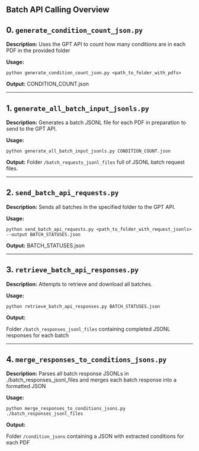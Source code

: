 
## Batch API Calling Overview

## 0. `generate_condition_count_json.py`

**Description:**
Uses the GPT API to count how many conditions are in each PDF in the provided folder

**Usage:**
```
python generate_condition_count_json.py <path_to_folder_with_pdfs>
```
**Output:**
CONDITION_COUNT.json

---

## 1. `generate_all_batch_input_jsonls.py`

**Description:**
Generates a batch JSONL file for each PDF in preparation to send to the GPT API.

**Usage:**
```
python generate_all_batch_input_jsonls.py CONDITION_COUNT.json
```
**Output:**
Folder `/batch_requests_jsonl_files` full of JSONL batch request files.

---

## 2. `send_batch_api_requests.py`

**Description:**
Sends all batches in the specified folder to the GPT API.

**Usage:**
```
python send_batch_api_requests.py <path_to_folder_with_request_jsonls> --output BATCH_STATUSES.json
```
**Output:**
BATCH_STATUSES.json

---
## 3. `retrieve_batch_api_responses.py`

**Description:**
Attempts to retrieve and download all batches.

**Usage:**
```
python retrieve_batch_api_responses.py BATCH_STATUSES.json
```
**Output:**

Folder `/batch_responses_jsonl_files` containing completed JSONL responses for each batch

---
## 4. `merge_responses_to_conditions_jsons.py`

**Description:**
Parses all batch response JSONLs in ./batch_responses_jsonl_files and merges each batch response into a formatted JSON

**Usage:**
```
python merge_responses_to_conditions_jsons.py ./batch_responses_jsonl_files
```
**Output:**

Folder `/condition_jsons` containing a JSON with extracted conditions for each PDF
